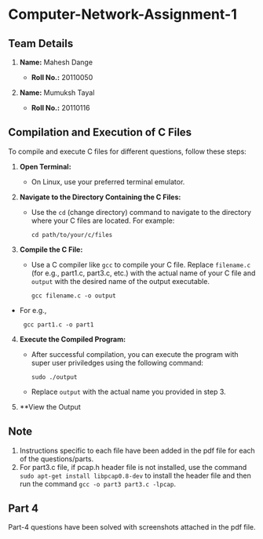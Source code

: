 # Computer-Network-Assignment-1

## Team Details

1. **Name:** Mahesh Dange
   - **Roll No.:** 20110050

2. **Name:** Mumuksh Tayal
   - **Roll No.:** 20110116

## Compilation and Execution of C Files

To compile and execute C files for different questions, follow these steps:

1. **Open Terminal:**
   - On Linux, use your preferred terminal emulator.

2. **Navigate to the Directory Containing the C Files:**
   - Use the `cd` (change directory) command to navigate to the directory where your C files are located. For example:
     ```
     cd path/to/your/c/files
     ```

3. **Compile the C File:**
   - Use a C compiler like `gcc` to compile your C file. Replace `filename.c` (for e.g., part1.c, part3.c, etc.) with the actual name of your C file and `output` with the desired name of the output executable.
     ```
     gcc filename.c -o output
     ```
  - For e.g.,
    ```
     gcc part1.c -o part1
     ```

4. **Execute the Compiled Program:**
   - After successful compilation, you can execute the program with super user priviledges using the following command:
     ```
     sudo ./output
     ```
   - Replace `output` with the actual name you provided in step 3.

5. **View the Output

## Note

1. Instructions specific to each file have been added in the pdf file for each of the questions/parts.
2. For part3.c file, if pcap.h header file is not installed, use the command ``` sudo apt-get install libpcap0.8-dev ``` to install the header file and then run the command ``` gcc -o part3 part3.c -lpcap ```.

## Part 4

Part-4 questions have been solved with screenshots attached in the pdf file.
